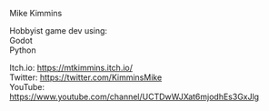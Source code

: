 Mike Kimmins

Hobbyist game dev using:<br/>
  Godot<br/>
  Python
 
Itch.io: https://mtkimmins.itch.io/ <br/>
Twitter: https://twitter.com/KimminsMike <br/>
YouTube: https://www.youtube.com/channel/UCTDwWJXat6mjodhEs3GxJlg <br/>
